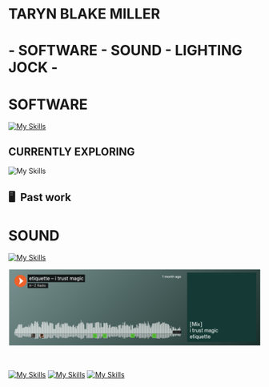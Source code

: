 # TARYN BLAKE MILLER

# - SOFTWARE - SOUND - LIGHTING JOCK -



# SOFTWARE

[![My Skills](https://skillicons.dev/icons?i=js,html,css&perline=3)](https://skillicons.dev)

## CURRENTLY EXPLORING

![My Skills](https://skillicons.dev/icons?i=flutter,dart,)

## 🖥 &nbsp;Past work

# SOUND

[![My Skills](https://skillicons.dev/icons?i=ableton)](https://skillicons.dev)


[![test](https://github.com/tarynblakemiller/tarynblakemiller/blob/master/soundcloud_mix.png)](https://soundcloud.com/a2zradio/etiquette-i-trust-magic)




<br/>

[![My Skills](https://skillicons.dev/icons?i=linkedin)](https://www.linkedin.com/in/tarynblakemiller/)
[![My Skills](https://skillicons.dev/icons?i=twitter)](https://twitter.com/Yourfriendtaryn)
[![My Skills](https://skillicons.dev/icons?i=instagram)](https://instagram.com/tarynblakemiller)
